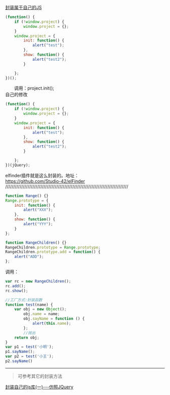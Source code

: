 [封装属于自己的JS](http://zm603380946.iteye.com/blog/1834010)

```javascript
(function() {
	if (!window.project) {
		window.project = {};
	}
	window.project = {
		init: function() {
			alert("test");
		},
		show: function() {
			alert("test2");
		}

	};　　
})();
```

　　调用：project.init();  
自己的修改  

```javascript
(function() {
	if (!window.project) {
		window.project = {};
	}
	window.project = {
		init: function() {
			alert("test");
		},
		show: function() {
			alert("test2");
		}

	};　　
})(jQuery);
```

elfinder插件就是这么封装的。地址：  
<https://github.com/Studio-42/elFinder>
/////////////////////////////////////////////////////////////////////////////

```javascript
function Range() {}
Range.prototype = {
	init: function() {
		alert("XXX");
	},
	show: function() {
		alert("YYY");
	}
};

function RangeChildren() {}
RangeChildren.prototype = Range.prototype;
RangeChildren.prototype.add = function() {
	alert("ADD");
};
```

调用：  

```javascript
var rc = new RangeChildren();
rc.add();
rc.show();
```

``` javascript
//工厂方式:封装函数
function test(name) {
    var obj = new Object();
        obj.name = name;
        obj.sayName = function () {
            alert(this.name);
        };
        //抛出
    return obj;
}
var p1 = test('小明');
p1.sayName();
var p2 = test('小王');
p2.sayName()
```
---

> 可参考其它的封装方法

[封装自己的js库(一)---仿照JQuery](https://blog.csdn.net/yanlzhl/article/details/54136724)
